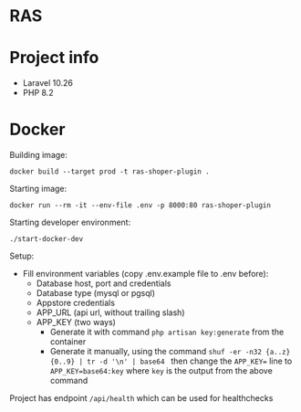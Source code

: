 # RAS

# Project info
- Laravel 10.26  
- PHP 8.2


# Docker

Building image:
```shell
docker build --target prod -t ras-shoper-plugin .
```

Starting image:
```shell
docker run --rm -it --env-file .env -p 8000:80 ras-shoper-plugin
```

Starting developer environment:
```shell
./start-docker-dev
```

Setup:
* Fill environment variables (copy .env.example file to .env before):
  * Database host, port and credentials
  * Database type (mysql or pgsql)
  * Appstore credentials
  * APP_URL (api url, without trailing slash)
  * APP_KEY (two ways)
    * Generate it with command ```php artisan key:generate``` from the container
    * Generate it manually, using the command ```shuf -er -n32 {a..z} {0..9} | tr -d '\n' | base64 ``` then change the ```APP_KEY=``` line to ```APP_KEY=base64:key``` where ```key``` is the output from the above command

Project has endpoint ```/api/health``` which can be used for healthchecks
